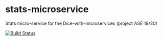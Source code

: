 # stats-microservice
Stats micro-service for the Dice-with-microservices (project ASE 19/20)

[![Build Status](https://travis-ci.org/deRemo/stats-microservice.svg?branch=master)](https://travis-ci.org/deRemo/stats-microservice)
